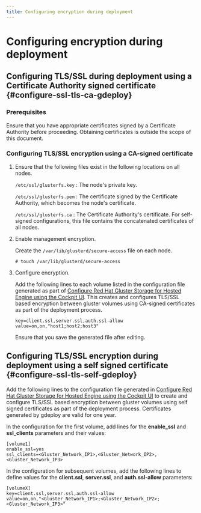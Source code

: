 ```yaml
---
title: Configuring encryption during deployment
---
```


# Configuring encryption during deployment

## Configuring TLS/SSL during deployment using a Certificate Authority signed certificate {#configure-ssl-tls-ca-gdeploy}

### Prerequisites

Ensure that you have appropriate certificates signed by a Certificate Authority before proceeding. Obtaining certificates is outside the scope of this document.

### Configuring TLS/SSL encryption using a CA-signed certificate

1. Ensure that the following files exist in the following locations on all nodes.

   `/etc/ssl/glusterfs.key`
   : The node's private key.

   `/etc/ssl/glusterfs.pem`
   : The certificate signed by the Certificate Authority, which becomes the node's certificate.

   `/etc/ssl/glusterfs.ca`
   : The Certificate Authority's certificate. For self-signed configurations, this file contains the concatenated certificates of all nodes.

2. Enable management encryption.

   Create the `/var/lib/glusterd/secure-access` file on each node.

   ```
   # touch /var/lib/glusterd/secure-access
   ```

3. Configure encryption.

   Add the following lines to each volume listed in the configuration file generated as part of [Configure Red Hat Gluster Storage for Hosted Engine using the Cockpit UI](configure-gluster-cockpit). This creates and configures TLS/SSL based encryption between gluster volumes using CA-signed certificates as part of the deployment process.

   ```
   key=client.ssl,server.ssl,auth.ssl-allow
   value=on,on,"host1;host2;host3"
   ```

   Ensure that you save the generated file after editing.


## Configuring TLS/SSL encryption during deployment using a self signed certificate {#configure-ssl-tls-self-gdeploy}

Add the following lines to the configuration file generated in [Configure Red Hat Gluster Storage for Hosted Engine using the Cockpit UI](configure-gluster-cockpit) to create and configure TLS/SSL based encryption between gluster volumes using self signed certificates as part of the deployment process. Certificates generated by gdeploy are valid for one year.

In the configuration for the first volume, add lines for the **enable_ssl** and **ssl_clients** parameters and their values:

```
[volume1]
enable_ssl=yes
ssl_clients=<Gluster_Network_IP1>,<Gluster_Network_IP2>,<Gluster_Network_IP3>
```

In the configuration for subsequent volumes, add the following lines to define values for the **client.ssl**, **server.ssl**, and **auth.ssl-allow** parameters:

```
[volumeX]
key=client.ssl,server.ssl,auth.ssl-allow
value=on,on,"<Gluster_Network_IP1>;<Gluster_Network_IP2>;<Gluster_Network_IP3>"
```
